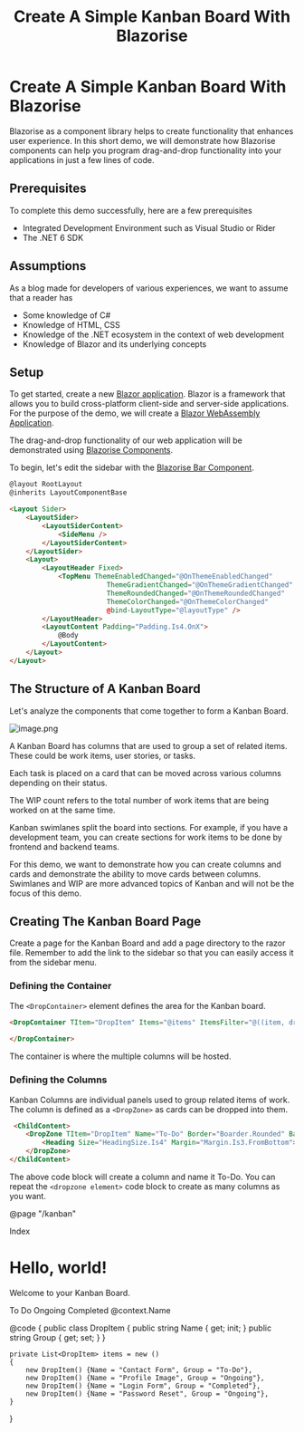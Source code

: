 ﻿---
title: Create A Simple Kanban Board With Blazorise
description: In the blog, we build a simple kanban board to demonstrate the drag-and-drop capabilities of Blazorise components 
permalink: /blog/create-a-simple-kanban-board-with-blazorise
canonical: /blog/create-a-simple-kanban-board-with-blazorise
image-url: /img/blog/2022-09-13/Create_A_Simple_Kanban_Board_With_Blazorise.png
image-text: Create a simple blazor drag and drop kanban board
author-name: James Amattey
author-image: james
posted-on: September 13th, 2022
read-time: 6 min
---

# Create A Simple Kanban Board With Blazorise

Blazorise as a component library helps to create functionality that enhances user experience. In this short demo, we will demonstrate how Blazorise components can help you program drag-and-drop functionality into your applications in just a few lines of code. 

## Prerequisites

To complete this demo successfully, here are a few prerequisites

- Integrated Development Environment such as Visual Studio or Rider
- The .NET 6 SDK

## Assumptions

As a blog made for developers of various experiences, we want to assume that a reader has

- Some knowledge of C#
- Knowledge of HTML, CSS
- Knowledge of the .NET ecosystem in the context of web development
- Knowledge of Blazor and its underlying concepts

## Setup

To get started, create a new [Blazor application](blog/create-a-blazor-application). Blazor is a framework that allows you to build cross-platform client-side and server-side applications. For the purpose of the demo, we will create a [Blazor WebAssembly Application](blog/what-is-blazor-wasm). 

The drag-and-drop functionality of our web application will be demonstrated using [Blazorise Components](docs/components/dragdrop).

To begin, let's edit the sidebar with the [Blazorise Bar Component](docs/components/bar). 

```html
@layout RootLayout
@inherits LayoutComponentBase

<Layout Sider>
    <LayoutSider>
        <LayoutSiderContent>
            <SideMenu />
        </LayoutSiderContent>
    </LayoutSider>
    <Layout>
        <LayoutHeader Fixed>
            <TopMenu ThemeEnabledChanged="@OnThemeEnabledChanged"
                        ThemeGradientChanged="@OnThemeGradientChanged"
                        ThemeRoundedChanged="@OnThemeRoundedChanged"
                        ThemeColorChanged="@OnThemeColorChanged"
                        @bind-LayoutType="@layoutType" />
        </LayoutHeader>
        <LayoutContent Padding="Padding.Is4.OnX">
            @Body
        </LayoutContent>
    </Layout>
</Layout>
 ```

## The Structure of A Kanban Board

Let's analyze the components that come together to form a Kanban Board. 

![image.png](https://cdn.hashnode.com/res/hashnode/image/upload/v1662979515435/SRMrlmJKi.png)

A Kanban Board has columns that are used to group a set of related items. These could be work items, user stories, or tasks. 

Each task is placed on a card that can be moved across various columns depending on their status.  

The WIP count refers to the total number of work items that are being worked on at the same time. 

Kanban swimlanes split the board into sections. For example, if you have a development team, you can create sections for work items to be done by frontend and backend teams. 

For this demo, we want to demonstrate how you can create columns and cards and demonstrate the ability to move cards between columns.
Swimlanes and WIP are more advanced topics of Kanban and will not be the focus of this demo. 


## Creating The Kanban Board Page

Create a page for the Kanban Board and add a page directory to the razor file. Remember to add the link to the sidebar so that you can easily access it from the sidebar menu. 

### Defining the Container

The `<DropContainer>` element defines the area for the Kanban board. 

```html
<DropContainer TItem="DropItem" Items="@items" ItemsFilter="@((item, dropZone) => item.Group == dropZone)" ItemDropped="@itemsDropped" Flex="Flex.Wrap.Grow.Is1">
   
</DropContainer>
```

The container is where the multiple columns will be hosted.

### Defining the Columns

Kanban Columns are individual panels used to group related items of work. The column is defined as a `<DropZone>` as cards can be dropped into them.

```html
 <ChildContent>
    <DropZone TItem="DropItem" Name="To-Do" Border="Boarder.Rounded" Background="Background.Light" Padding="Padding.Is3" Margin="Margin.Is3" Flex="Flex.Grow.Is1">
        <Heading Size="HeadingSize.Is4" Margin="Margin.Is3.FromBottom">To Do</Heading>
    </DropZone>
</ChildContent>
```

The above code block will create a column and name it To-Do. You can repeat the `<dropzone element>` code block to create as many columns as you want.

@page "/kanban"

<PageTitle>Index</PageTitle>

<h1>Hello, world!</h1>

Welcome to your Kanban Board.

<DropContainer TItem="DropItem" Items="@items" ItemsFilter="@((item, dropZone) => item.Group == dropZone)" ItemDropped="@itemsDropped" Flex="Flex.Wrap.Grow.Is1">
    <ChildContent>
        <DropZone TItem="DropItem" Name="To-Do" Border="Boarder.Rounded" Background="Background.Light" Padding="Padding.Is3" Margin="Margin.Is3" Flex="Flex.Grow.Is1">
            <Heading Size="HeadingSize.Is4" Margin="Margin.Is3.FromBottom">To Do</Heading>
        </DropZone>
        <DropZone TItem="DropItem" Name="Ongoing" Border="Boarder.Rounded" Background="Background.Light" Padding="Padding.Is3" Margin="Margin.Is3" Flex="Flex.Grow.Is1">
            <Heading Size="HeadingSize.Is4" Margin="Margin.Is3.FromBottom">Ongoing</Heading>
        </DropZone>
        <DropZone TItem="DropItem" Name="Completed" Border="Boarder.Rounded" Background="Background.Light" Padding="Padding.Is3" Margin="Margin.Is3" Flex="Flex.Grow.Is1">
            <Heading Size="HeadingSize.Is4" Margin="Margin.Is3.FromBottom">Completed</Heading>
        </DropZone>
    </ChildContent>
    <ItemTemplate>
        <Card Shadow="Shadow.Default" Margin="Margin.Is3.OnY">
            <CardBody>
                @context.Name
            </CardBody>
        </Card>
    </ItemTemplate>
</DropContainer>

@code {
    public class DropItem
    {
        public string Name { get; init; }
        public string Group { get; set; }
    }

    private List<DropItem> items = new ()
    {
        new DropItem() {Name = "Contact Form", Group = "To-Do"},
        new DropItem() {Name = "Profile Image", Group = "Ongoing"},
        new DropItem() {Name = "Login Form", Group = "Completed"},
        new DropItem() {Name = "Password Reset", Group = "Ongoing"},
    }
}


